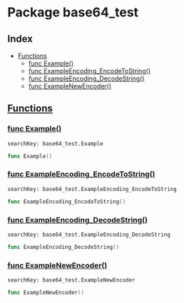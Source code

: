 # Package base64_test

## Index

* [Functions](#func)
    * [func Example()](#Example)
    * [func ExampleEncoding_EncodeToString()](#ExampleEncoding_EncodeToString)
    * [func ExampleEncoding_DecodeString()](#ExampleEncoding_DecodeString)
    * [func ExampleNewEncoder()](#ExampleNewEncoder)


## <a id="func" href="#func">Functions</a>

### <a id="Example" href="#Example">func Example()</a>

```
searchKey: base64_test.Example
```

```Go
func Example()
```

### <a id="ExampleEncoding_EncodeToString" href="#ExampleEncoding_EncodeToString">func ExampleEncoding_EncodeToString()</a>

```
searchKey: base64_test.ExampleEncoding_EncodeToString
```

```Go
func ExampleEncoding_EncodeToString()
```

### <a id="ExampleEncoding_DecodeString" href="#ExampleEncoding_DecodeString">func ExampleEncoding_DecodeString()</a>

```
searchKey: base64_test.ExampleEncoding_DecodeString
```

```Go
func ExampleEncoding_DecodeString()
```

### <a id="ExampleNewEncoder" href="#ExampleNewEncoder">func ExampleNewEncoder()</a>

```
searchKey: base64_test.ExampleNewEncoder
```

```Go
func ExampleNewEncoder()
```

